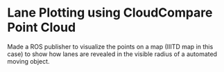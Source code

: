 # Lane Plotting using CloudCompare Point Cloud
Made a ROS publisher to visualize the points on a map (IIITD map in this case) to show how lanes are revealed in the visible radius of a automated moving object.
